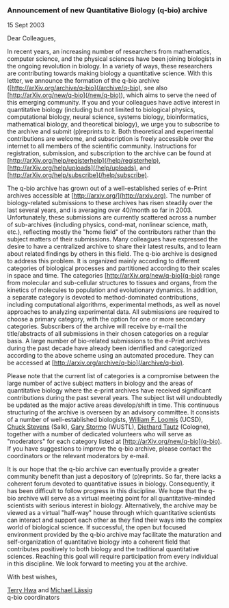 ### Announcement of new Quantitative Biology (q-bio) archive

15 Sept 2003

Dear Colleagues,

In recent years, an increasing number of researchers from mathematics, computer science, and the physical sciences have been joining biologists in the ongoing revolution in biology. In a variety of ways, these researchers are contributing towards making biology a quantitative science. With this letter, we announce the formation of the q-bio archive ([http://arXiv.org/archive/q-bio](/archive/q-bio), see also [http://arXiv.org/new/q-bio](/new/q-bio)), which aims to serve the need of this emerging community. If you and your colleagues have active interest in quantitative biology (including but not limited to biological physics, computational biology, neural science, systems biology, bioinformatics, mathematical biology, and theoretical biology), we urge you to subscribe to the archive and submit (p)reprints to it. Both theoretical and experimental contributions are welcome, and subscription is freely accessible over the internet to all members of the scientific community. Instructions for registration, submission, and subscription to the archive can be found at [http://arXiv.org/help/registerhelp](/help/registerhelp), [http://arXiv.org/help/uploads](/help/uploads), and [http://arXiv.org/help/subscribe](/help/subscribe).

The q-bio archive has grown out of a well-established series of e-Print archives accessible at [http://arxiv.org/](http://arxiv.org). The number of biology-related submissions to these archives has risen steadily over the last several years, and is averaging over 40/month so far in 2003. Unfortunately, these submissions are currently scattered across a number of sub-archives (including physics, cond-mat, nonlinear science, math, etc.), reflecting mostly the "home field" of the contributors rather than the subject matters of their submissions. Many colleagues have expressed the desire to have a centralized archive to share their latest results, and to learn about related findings by others in this field. The q-bio archive is designed to address this problem. It is organized mainly according to different categories of biological processes and partitioned according to their scales in space and time. The categories [http://arXiv.org/new/q-bio](q-bio) range from molecular and sub-cellular structures to tissues and organs, from the kinetics of molecules to population and evolutionary dynamics. In addition, a separate category is devoted to method-dominated contributions, including computational algorithms, experimental methods, as well as novel approaches to analyzing experimental data. All submissions are required to choose a primary category, with the option for one or more secondary categories. Subscribers of the archive will receive by e-mail the title/abstracts of all submissions in their chosen categories on a regular basis. A large number of bio-related submissions to the e-Print archives during the past decade have already been identified and categorized according to the above scheme using an automated procedure. They can be accessed at [http://arxiv.org/archive/q-bio](/archive/q-bio).

Please note that the current list of categories is a compromise between the large number of active subject matters in biology and the areas of quantitative biology where the e-print archives have received significant contributions during the past several years. The subject list will undoubtedly be updated as the major active areas develop/shift in time. This continuous structuring of the archive is overseen by an advisory committee. It consists of a number of well-established biologists, [William F. Loomis](http://www-biology.ucsd.edu/faculty/loomis.html) (UCSD), [Chuck Stevens](http://www.salk.edu/faculty/faculty/details.php?id=50) (Salk), [Gary Stormo](http://ural.wustl.edu/stormo.html) (WUSTL), [Diethard Tautz](http://www.uni-koeln.de/math-nat-fak/genetik/groups/Tautz/cv.html) (Cologne), together with a number of dedicated volunteers who will serve as "moderators" for each category listed at [http://arXiv.org/new/q-bio](q-bio). If you have suggestions to improve the q-bio archive, please contact the coordinators or the relevant moderators by e-mail.

It is our hope that the q-bio archive can eventually provide a greater community benefit than just a depository of (p)reprints. So far, there lacks a coherent forum devoted to quantitative issues in biology. Consequently, it has been difficult to follow progress in this discipline. We hope that the q-bio archive will serve as a virtual meeting point for all quantitative-minded scientists with serious interest in biology. Alternatively, the archive may be viewed as a virtual "half-way" house through which quantitative scientists can interact and support each other as they find their ways into the complex world of biological science. If successful, the open but focused environment provided by the q-bio archive may facilitate the maturation and self-organization of quantitative biology into a coherent field that contributes positively to both biology and the traditional quantitative sciences. Reaching this goal will require participation from every individual in this discipline. We look forward to meeting you at the archive.

With best wishes,

  
[Terry Hwa](http://matisse.ucsd.edu/~hwa/) and [Michael Lässig](http://www.thp.Uni-Koeln.DE/~lassig/)  
q-bio coordinators

